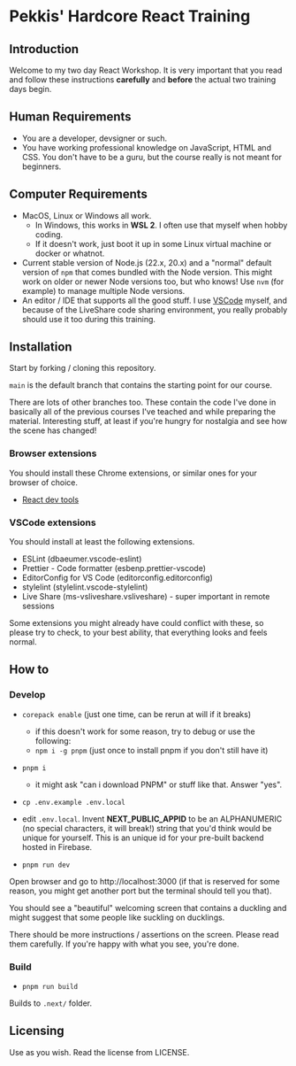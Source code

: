 # Pekkis' Hardcore React Training

## Introduction

Welcome to my two day React Workshop. It is very important that you read and follow these instructions **carefully** and **before** the actual two training days begin.

## Human Requirements

- You are a developer, devsigner or such.
- You have working professional knowledge on JavaScript, HTML and CSS.
  You don't have to be a guru, but the course really is not meant for beginners.

## Computer Requirements

- MacOS, Linux or Windows all work.
  - In Windows, this works in **WSL 2**. I often use that myself when hobby coding.
  - If it doesn't work, just boot it up in some Linux virtual machine or docker or whatnot.
- Current stable version of Node.js (22.x, 20.x) and a "normal" default version of `npm` that comes bundled with the Node version. This might work on older or newer Node versions too, but who knows! Use `nvm` (for example) to manage multiple Node versions.
- An editor / IDE that supports all the good stuff. I use [VSCode](https://code.visualstudio.com/) myself, and because of the LiveShare code sharing environment, you really probably should use it too during this training.

## Installation

Start by forking / cloning this repository.

`main` is the default branch that contains the starting point for our course.

There are lots of other branches too. These contain the code I've done
in basically all of the previous courses I've teached and while preparing the material. Interesting stuff, at least if you're hungry for nostalgia and see how the scene has changed!

### Browser extensions

You should install these Chrome extensions, or similar ones for your browser of choice.

- [React dev tools](https://chrome.google.com/webstore/detail/react-developer-tools/fmkadmapgofadopljbjfkapdkoienihi)

### VSCode extensions

You should install at least the following extensions.

- ESLint (dbaeumer.vscode-eslint)
- Prettier - Code formatter (esbenp.prettier-vscode)
- EditorConfig for VS Code (editorconfig.editorconfig)
- stylelint (stylelint.vscode-stylelint)
- Live Share (ms-vsliveshare.vsliveshare) - super important in remote sessions

Some extensions you might already have could conflict with these, so please
try to check, to your best ability, that everything looks and feels normal.

## How to

### Develop

- `corepack enable` (just one time, can be rerun at will if it breaks)

  - if this doesn't work for some reason, try to debug or use the following:
  - `npm i -g pnpm` (just once to install pnpm if you don't still have it)

- `pnpm i`
  - it might ask "can i download PNPM" or stuff like that. Answer "yes".
- `cp .env.example .env.local`
- edit `.env.local`. Invent **NEXT_PUBLIC_APPID** to be an ALPHANUMERIC (no special characters, it will break!) string that you'd think would be unique for yourself. This is an unique id for your pre-built backend hosted in Firebase.
- `pnpm run dev`

Open browser and go to http://localhost:3000 (if that is reserved for some reason, you might get another port but the terminal should tell you that).

You should see a "beautiful" welcoming screen that contains a duckling and might suggest that some people like suckling on ducklings.

There should be more instructions / assertions on the screen. Please read them carefully. If you're happy with what you see, you're done.

### Build

- `pnpm run build`

Builds to `.next/` folder.

## Licensing

Use as you wish. Read the license from LICENSE.
